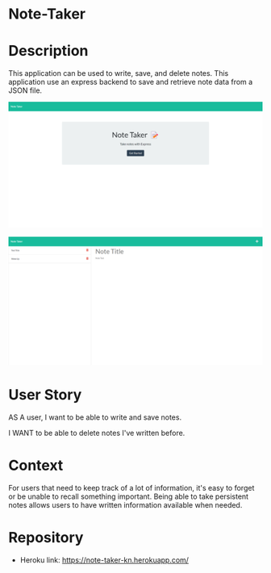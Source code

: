 # Note-Taker


# Description

This application can be used to write, save, and delete notes. This application use an express backend to save and retrieve note data from a JSON file.

![Screenshot](/screenshot/screenshot.png)


 ![Screenshot](/screenshot/screenshot1.png)



# User Story
AS A user, I want to be able to write and save notes.

I WANT to be able to delete notes I've written before.



# Context
For users that need to keep track of a lot of information, it's easy to forget or be unable to recall something important. Being able to take persistent notes allows users to have written information available when needed.

# Repository
  * Heroku link: https://note-taker-kn.herokuapp.com/